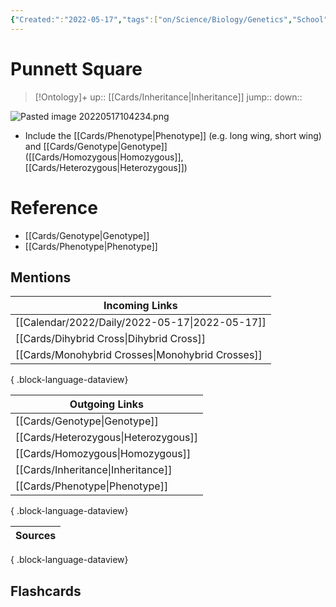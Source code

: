 ```yaml
---
{"Created:":"2022-05-17","tags":["on/Science/Biology/Genetics","School","Uni/BIM202"],"date created":"2022-05-17 Tue","edited":"2023-04-06 Thu","dg-publish":true,"permalink":"/cards/punnett-square/","dgPassFrontmatter":true}
---
```


# Punnett Square

> [!Ontology]+
> up:: [[Cards/Inheritance\|Inheritance]]
> jump::
> down:: 

![Pasted image 20220517104234.png](/img/user/Extras/Images/Pasted%20image%2020220517104234.png)

- Include the [[Cards/Phenotype\|Phenotype]] (e.g. long wing, short wing) and [[Cards/Genotype\|Genotype]] ([[Cards/Homozygous\|Homozygous]], [[Cards/Heterozygous\|Heterozygous]])

# Reference

- [[Cards/Genotype\|Genotype]]
- [[Cards/Phenotype\|Phenotype]]

## Mentions

| Incoming Links                                      |
| --------------------------------------------------- |
| [[Calendar/2022/Daily/2022-05-17\|2022-05-17]]   |
| [[Cards/Dihybrid Cross\|Dihybrid Cross]]         |
| [[Cards/Monohybrid Crosses\|Monohybrid Crosses]] |

{ .block-language-dataview}

| Outgoing Links                          |
| --------------------------------------- |
| [[Cards/Genotype\|Genotype]]         |
| [[Cards/Heterozygous\|Heterozygous]] |
| [[Cards/Homozygous\|Homozygous]]     |
| [[Cards/Inheritance\|Inheritance]]   |
| [[Cards/Phenotype\|Phenotype]]       |

{ .block-language-dataview}

| Sources |
| ------- |

{ .block-language-dataview}

## Flashcards